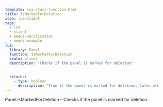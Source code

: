 ```yaml
---
template: lua-class-function.html
title: IsMarkedForDeletion
icon: lua-client
tags:
  - lua
  - client
  - needs-verification
  - needs-example
lua:
  library: Panel
  function: IsMarkedForDeletion
  realm: client
  description: "Checks if the panel is marked for deletion"
  
  
  returns:
    - type: boolean
      description: "True if the panel is marked for deletion, false otherwise"
---
```


<div class="lua__search__keywords">
Panel:IsMarkedForDeletion &#x2013; Checks if the panel is marked for deletion
</div>
